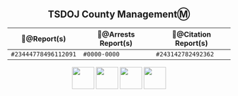 <div align="center">

## **TSDOJ County ManagementⓂ️**

📂@Report(s) | 📄@Arrests Report(s) | 📜@Citation Report(s)
--- | --- | ---
`#23444778496112091` | `#0000-0000` | `#243142782492362`

</div>

<div align="center">
<img width="auto" height="50" src="https://justice-ls.xyz/wp-content/uploads/2020/07/doj-vector.png" /> <img width="auto" height="50" src="https://i.imgur.com/CvRbjh7.png" /> <img width="auto" height="50" src="https://i.ibb.co/6bwcmKr/icon-2000px.png" /> <img width="auto" height="50" src="https://i.ibb.co/kB4PVf0/Supreme-Court-4-2.png" /> 
</div> 
